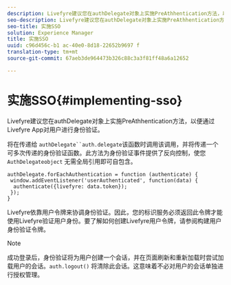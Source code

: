 ```yaml
---
description: Livefyre建议您在authDelegate对象上实施PreAthhentication方法，以便通过Livefyre App对用户进行身份验证。
seo-description: Livefyre建议您在authDelegate对象上实施PreAthhentication方法，以便通过Livefyre App对用户进行身份验证。
seo-title: 实施SSO
solution: Experience Manager
title: 实施SSO
uuid: c96d456c-b1 ac-40e0-8d18-22652b9697 f
translation-type: tm+mt
source-git-commit: 67aeb3de964473b326c88c3a3f81ff48a6a12652

---
```



# 实施SSO{#implementing-sso}

Livefyre建议您在authDelegate对象上实施PreAthhentication方法，以便通过Livefyre App对用户进行身份验证。

将在传递给 `authDelegate``auth.delegate`该函数时调用该调用，并将传递一个可多次传递的身份验证函数。此方法为身份验证事件提供了反向控制，使您 `AuthDelegateobject` 无需全局引用即可自包含。

```
authDelegate.forEachAuthentication = function (authenticate) { 
 window.addEventListener('userAuthenticated', function(data) { 
  authenticate({livefyre: data.token}); 
 }); 
}
```

Livefyre依靠用户令牌来协调身份验证。因此，您的标识服务必须返回此令牌才能使用Livefyre验证用户身份。要了解如何创建Livefyre用户令牌，请参阅构建用户身份验证令牌。

>[!NOTE]
>
>成功登录后，身份验证将为用户创建一个会话，并在页面刷新和重新加载时尝试加载用户的会话。`auth.logout()` 将清除此会话。这意味着不必对用户的会话单独进行授权管理。


